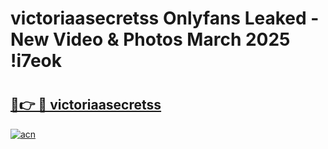 # victoriaasecretss Onlyfans Leaked - New Video & Photos March 2025 !i7eok

# <h2><a href="https://9rrais.iuczelnia.edu.pl?title=victoriaasecretss&ref=i7eok">🔗👉 🔴 victoriaasecretss</a></h2>

[![acn](https://github.com/user-attachments/assets/0f9c940e-d8b0-45ae-aac7-cd30a18b3e1c)](https://9rrais.iuczelnia.edu.pl?title=victoriaasecretss&ref=i7eok)

